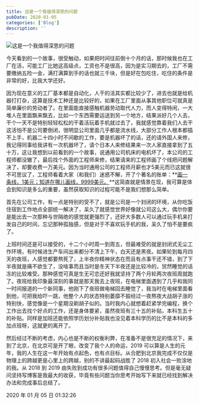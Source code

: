 ```yaml
---
title: 这是一个我值得深思的问题
pubDate: 2020-01-05
categories: ['Blog']
description: ''
---
```


![这是一个我值得深思的问题](https://github.com/condorheroblog/condorheroblog.github.io/assets/47056890/9d7ca380-2cb4-4849-989b-612daa53faa5)

今天看到的一个故事，很受触动，如果把时间往前倒十个月的话，那时候我也在工厂在活，可能工厂比她这高级点，工资也不是很高，因为是实习期去的，工厂不需要缴纳五险一金，满打满算到手的话也就三千块，但是好在包吃住，吃住的条件是非常的好，比我大学还好。

因为现在意义的工厂基本都是自动化，人干的活其实都比较少了，进去也就是给机器打打杂，这算是技术工种还是比较好的，如果在工厂里面从事其他职位可就真是简单廉价的劳动者了。在里面能直接感触机器劳动取代人力，而人变得特闲，一大堆人在里面飘来飘去，比如一个东西需要运送到另一个地方，结果派好几个人去，干个一天不是特别轻轻松松的干着活玩着手机就过去了，我就感觉靠着我们人去干这活怕不是公司要倒闭，很明显公司里面几乎都是流水线，大部分工作人根本都插不上手，机器二十四小时不间歇的工作，要是机器坏了的话，还的请外国人来修，我记得同事给我讲有一次机器坏了，请个日本人来修结果来一次人家直接拿到了五十万，这让我想到以前看到的一个故事，说通用公司机床的电机坏了，本公司的工程师都没辙了，最后找个外面的工程师来修，结果请来的工程师画了个线把问题解决了，却要收费一万美元。因为当时通用公司的工程师月薪也才5美元而已这就很不可思议了，工程师看着大家（和我们）迷惑不解，开了个著名的账单：**[画一条线，1美元；知道在哪儿画线，9999美元。](http://blog.sina.com.cn/s/blog_49643c8f0102xgme.html)**这简直就是情景在现，我可算是体会到知识是多么的重要，虽然获取知识的过程可能不是我们想那么简单。

首先在公司工作，有一点是特别的受不了，就是公司是一个封闭的环境，从你吃饭住宿到工作地点全部统一解决了，呆久了就感觉世界好像就公司这么大，偶尔你要是能出去一次那种与世隔绝的感觉就更强烈了，还好大多数人可以通过玩手机来打发自己的时间，忘记那种孤独感，但是对于不喜欢玩手机的我，呆久了怕不是要疯了。

上班时间还是可以接受的，十二个小时周一到周五，但最难受的就是封闭式无尘工作环境，有时候进生产车间出来都分不清上下午，白天还是黑夜。如果轮到每月四天的夜班，人感觉都要熬死了，上半夜你精神状态在而且有点事干还不错，到了下半夜就是痛不欲生了，没啥事而且当时是冬天下半夜还是比较冷的，贸然睡觉的话冻的比较难受。那种感觉可真是生无可恋还好我就坚持了两个月轮两次夜班周就跑了。夜班给我印象最深刻的事就是那天我去上夜班，在电梯里面遇到了几乎和我同一时间报道的一个新同事，他刚下了夜班做电梯回去睡觉了，我当时在电梯里面看到他，可把我给吓一跳，他整个人的状态特别萎靡不振经过一夜熬夜大战胡子涨的特别快，感觉像是一个星期没剃胡子似的。当时我内心就想着赶紧学完编程，换个工作出去找个好点的工作，还是身体要紧，虽然夜班有三十五的补贴，本科生五十的补贴。同样是加班还能依照学历划分补贴我也没见着本科学历的比不是本科的多加点班呀，这就更的离开了。

然后经过不断的考虑，内心也是不断的权衡利弊，在准备不是很充足的情况下，来到了北京，在北京可是开了眼，改变了我个人的命运，2019 可以算是人生的元年，我的人生在这一年开始有点起色，也有点目标。从合肥到北京我完成不仅仅是物理上的跨越更是心里上的跨越，别的不讲最起码战胜了 2018 初入社会一败涂地的我。从 2018 到 2019 由失败到成功有很多问题值得自己慢慢思考。但是毫无疑问坚持写博客是我最大的收获，毕竟有些问题当你思考开始写下来就已经找到解决办法和完成事后总结了。

2020 年 01 月 05 日 01:32:26

